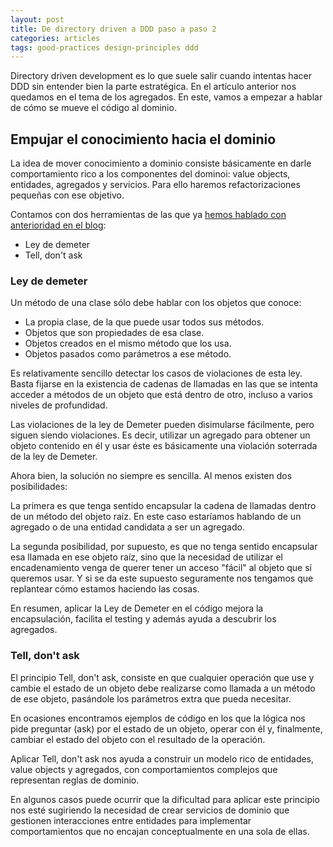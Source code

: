 ```yaml
---
layout: post
title: De directory driven a DDD paso a paso 2
categories: articles
tags: good-practices design-principles ddd
---
```


Directory driven development es lo que suele salir cuando intentas hacer DDD sin entender bien la parte estratégica. En el artículo anterior nos quedamos en el tema de los agregados. En este, vamos a empezar a hablar de cómo se mueve el código al dominio.

## Empujar el conocimiento hacia el dominio

La idea de mover conocimiento a dominio consiste básicamente en darle comportamiento rico a los componentes del dominoi: value objects, entidades, agregados y servicios. Para ello haremos refactorizaciones pequeñas con ese objetivo.

Contamos con dos herramientas de las que ya [hemos hablado con anterioridad en el blog](/everyday-refactor-6/):

* Ley de demeter 
* Tell, don't ask

### Ley de demeter

Un método de una clase sólo debe hablar con los objetos que conoce:

* La propia clase, de la que puede usar todos sus métodos.
* Objetos que son propiedades de esa clase.
* Objetos creados en el mismo método que los usa.
* Objetos pasados como parámetros a ese método.

Es relativamente sencillo detectar los casos de violaciones de esta ley. Basta fijarse en la existencia de cadenas de llamadas en las que se intenta acceder a métodos de un objeto que está dentro de otro, incluso a varios niveles de profundidad.

Las violaciones de la ley de Demeter pueden disimularse fácilmente, pero siguen siendo violaciones. Es decir, utilizar un agregado para obtener un objeto contenido en él y usar éste es básicamente una violación soterrada de la ley de Demeter.

Ahora bien, la solución no siempre es sencilla. Al menos existen dos posibilidades:

La primera es que tenga sentido encapsular la cadena de llamadas dentro de un método del objeto raíz. En este caso estaríamos hablando de un agregado o de una entidad candidata a ser un agregado.


La segunda posibilidad, por supuesto, es que no tenga sentido encapsular esa llamada en ese objeto raíz, sino que la necesidad de utilizar el encadenamiento venga de querer tener un acceso "fácil" al objeto que sí queremos usar. Y si se da este supuesto seguramente nos tengamos que replantear cómo estamos haciendo las cosas.


En resumen, aplicar la Ley de Demeter en el código mejora la encapsulación, facilita el testing y además ayuda a descubrir los agregados.


### Tell, don't ask

El principio Tell, don't ask, consiste en que cualquier operación que use y cambie el estado de un objeto debe realizarse como llamada a un método de ese objeto, pasándole los parámetros extra que pueda necesitar.

En ocasiones encontramos ejemplos de código en los que la lógica nos pide preguntar (ask) por el estado de un objeto, operar con él y, finalmente, cambiar el estado del objeto con el resultado de la operación.


Aplicar Tell, don't ask nos ayuda a construir un modelo rico de entidades, value objects y agregados, con comportamientos complejos que representan reglas de dominio.


En algunos casos puede ocurrir que la dificultad para aplicar este principio nos esté sugiriendo la necesidad de crear servicios de dominio que gestionen interacciones entre entidades para implementar comportamientos que no encajan conceptualmente en una sola de ellas.

